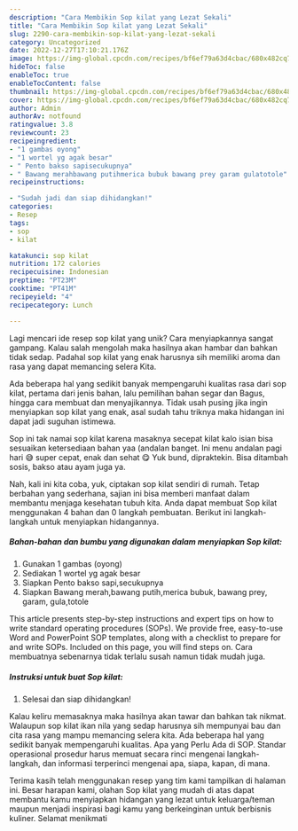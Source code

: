 ```yaml
---
description: "Cara Membikin Sop kilat yang Lezat Sekali"
title: "Cara Membikin Sop kilat yang Lezat Sekali"
slug: 2290-cara-membikin-sop-kilat-yang-lezat-sekali
category: Uncategorized
date: 2022-12-27T17:10:21.176Z
image: https://img-global.cpcdn.com/recipes/bf6ef79a63d4cbac/680x482cq70/sop-kilat-foto-resep-utama.jpg
hideToc: false
enableToc: true
enableTocContent: false
thumbnail: https://img-global.cpcdn.com/recipes/bf6ef79a63d4cbac/680x482cq70/sop-kilat-foto-resep-utama.jpg
cover: https://img-global.cpcdn.com/recipes/bf6ef79a63d4cbac/680x482cq70/sop-kilat-foto-resep-utama.jpg
author: Admin
authorAv: notfound
ratingvalue: 3.8
reviewcount: 23
recipeingredient:
- "1 gambas oyong"
- "1 wortel yg agak besar"
- " Pento bakso sapisecukupnya"
- " Bawang merahbawang putihmerica bubuk bawang prey garam gulatotole"
recipeinstructions:

- "Sudah jadi dan siap dihidangkan!"
categories:
- Resep
tags:
- sop
- kilat

katakunci: sop kilat 
nutrition: 172 calories
recipecuisine: Indonesian
preptime: "PT23M"
cooktime: "PT41M"
recipeyield: "4"
recipecategory: Lunch

---
```





Lagi mencari ide resep sop kilat yang unik? Cara menyiapkannya sangat gampang. Kalau salah mengolah maka hasilnya akan hambar dan bahkan tidak sedap. Padahal sop kilat yang enak harusnya sih memiliki aroma dan rasa yang dapat memancing selera Kita.





Ada beberapa hal yang sedikit banyak mempengaruhi kualitas rasa dari sop kilat, pertama dari jenis bahan, lalu pemilihan bahan segar dan Bagus, hingga cara membuat dan menyajikannya. Tidak usah pusing jika ingin menyiapkan sop kilat yang enak,      asal sudah tahu triknya maka hidangan ini dapat jadi suguhan istimewa.














Sop ini tak namai sop kilat karena masaknya secepat kilat kalo isian bisa sesuaikan ketersediaan bahan yaa (andalan banget. Ini menu andalan pagi hari 😅 super cepat, enak dan sehat 😋 Yuk bund, dipraktekin. Bisa ditambah sosis, bakso atau ayam juga ya.






Nah, kali ini kita coba, yuk, ciptakan sop kilat sendiri di rumah. Tetap berbahan yang sederhana, sajian ini bisa memberi manfaat dalam membantu menjaga kesehatan tubuh kita. Anda dapat membuat Sop kilat menggunakan 4 bahan dan 0 langkah pembuatan. Berikut ini langkah-langkah untuk menyiapkan hidangannya.

<!--inarticleads1-->

##### Bahan-bahan dan bumbu yang digunakan dalam menyiapkan Sop kilat:

1. Gunakan 1 gambas (oyong)
1. Sediakan 1 wortel yg agak besar
1. Siapkan  Pento bakso sapi,secukupnya
1. Siapkan  Bawang merah,bawang putih,merica bubuk, bawang prey, garam, gula,totole


This article presents step-by-step instructions and expert tips on how to write standard operating procedures (SOPs). We provide free, easy-to-use Word and PowerPoint SOP templates, along with a checklist to prepare for and write SOPs. Included on this page, you will find steps on. Cara membuatnya sebenarnya tidak terlalu susah namun tidak mudah juga. 

<!--inarticleads2-->

##### Instruksi untuk buat Sop kilat:


1. Selesai dan siap dihidangkan!

Kalau keliru memasaknya maka hasilnya akan tawar dan bahkan tak nikmat. Walaupun sop kilat ikan nila yang sedap harusnya sih mempunyai bau dan cita rasa yang mampu memancing selera kita. Ada beberapa hal yang sedikit banyak mempengaruhi kualitas. Apa yang Perlu Ada di SOP. Standar operasional prosedur harus memuat secara rinci mengenai langkah-langkah, dan informasi terperinci mengenai apa, siapa, kapan, di mana. 

Terima kasih telah menggunakan resep yang tim kami tampilkan di halaman ini. Besar harapan kami, olahan Sop kilat yang mudah di atas dapat membantu kamu menyiapkan hidangan yang lezat untuk keluarga/teman maupun menjadi inspirasi bagi kamu yang berkeinginan untuk berbisnis kuliner. Selamat menikmati
